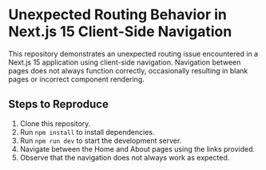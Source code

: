 # Unexpected Routing Behavior in Next.js 15 Client-Side Navigation

This repository demonstrates an unexpected routing issue encountered in a Next.js 15 application using client-side navigation.  Navigation between pages does not always function correctly, occasionally resulting in blank pages or incorrect component rendering. 

## Steps to Reproduce

1. Clone this repository.
2. Run `npm install` to install dependencies.
3. Run `npm run dev` to start the development server.
4. Navigate between the Home and About pages using the links provided.
5. Observe that the navigation does not always work as expected.